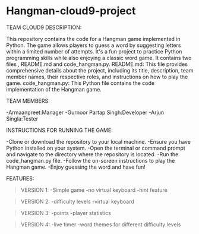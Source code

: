 # Hangman-cloud9-project
TEAM CLOUD9
DESCRIPTION:

This repository contains the code for a Hangman game implemented in Python. The game allows players to guess a word by suggesting letters within a limited number of attempts. It's a fun project to practice Python programming skills while also enjoying a classic word game. It contains two files , README.md and code_hangman.py. README.md: This file provides comprehensive details about the project, including its title, description, team member names, their respective roles, and instructions on how to play the game. code_hangman.py: This Python file contains the code implementation of the Hangman game.

TEAM MEMBERS:

-Armaanpreet:Manager -Gurnoor Partap Singh:Developer -Arjun Singla:Tester

INSTRUCTIONS FOR RUNNING THE GAME:

-Clone or download the repository to your local machine. -Ensure you have Python installed on your system. -Open the terminal or command prompt and navigate to the directory where the repository is located. -Run the code_hangman.py file. -Follow the on-screen instructions to play the Hangman game. -Enjoy guessing the word and have fun!

FEATURES:
>VERSION 1:
-Simple game 
-no virtual keyboard
-hint feature

>VERSION 2:
-difficulty levels
-virtual keyboard

>VERSION 3:
-points
-player statistics

>VERSION 4:
-live timer
-word themes for different difficulty levels
